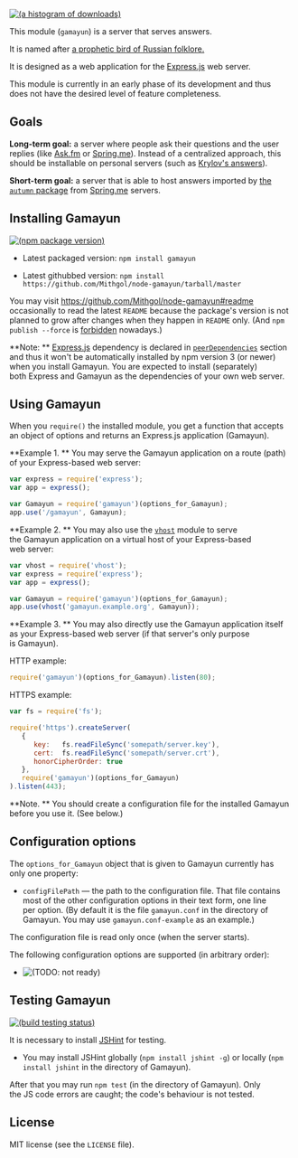 [![(a histogram of downloads)](https://nodei.co/npm-dl/gamayun.png?height=3)](https://npmjs.org/package/gamayun)

This module (`gamayun`) is a server that serves answers.

It is named after [a prophetic bird of Russian folklore.](https://en.wikipedia.org/wiki/Gamayun)

It is designed as a web application for the [Express.js](http://expressjs.com/) web server.

This module is currently in an early phase of its development and thus does not have the desired level of feature completeness.

## Goals

**Long-term goal:** a server where people ask their questions and the user replies (like [Ask.fm](http://ask.fm/) or [Spring.me](http://spring.me/)). Instead of a centralized approach, this should be installable on personal servers (such as [Krylov's answers](http://krylov.cc/fansw.php)).

**Short-term goal:** a server that is able to host answers imported by [the `autumn` package](https://github.com/Mithgol/node-autumn) from [Spring.me](http://spring.me/) servers.

## Installing Gamayun

[![(npm package version)](https://nodei.co/npm/gamayun.png?downloads=true&downloadRank=true)](https://npmjs.org/package/gamayun)

* Latest packaged version: `npm install gamayun`

* Latest githubbed version: `npm install https://github.com/Mithgol/node-gamayun/tarball/master`

You may visit https://github.com/Mithgol/node-gamayun#readme occasionally to read the latest `README` because the package's version is not planned to grow after changes when they happen in `README` only. (And `npm publish --force` is [forbidden](http://blog.npmjs.org/post/77758351673/no-more-npm-publish-f) nowadays.)

**Note: ** [Express.js](http://expressjs.com/) dependency is declared in [`peerDependencies`](https://docs.npmjs.com/files/package.json#peerdependencies) section and thus it won't be automatically installed by npm version 3 (or newer) when you install Gamayun. You are expected to install (separately) both Express and Gamayun as the dependencies of your own web server.

## Using Gamayun

When you `require()` the installed module, you get a function that accepts an object of options and returns an Express.js application (Gamayun).

**Example 1. ** You may serve the Gamayun application on a route (path) of your Express-based web server:

```js
var express = require('express');
var app = express();

var Gamayun = require('gamayun')(options_for_Gamayun);
app.use('/gamayun', Gamayun);
```

**Example 2. ** You may also use the [`vhost`](https://github.com/expressjs/vhost) module to serve the Gamayun application on a virtual host of your Express-based web server:

```js
var vhost = require('vhost');
var express = require('express');
var app = express();

var Gamayun = require('gamayun')(options_for_Gamayun);
app.use(vhost('gamayun.example.org', Gamayun));
```

**Example 3. ** You may also directly use the Gamayun application itself as your Express-based web server (if that server's only purpose is Gamayun).

HTTP example:

```js
require('gamayun')(options_for_Gamayun).listen(80);
```

HTTPS example:

```js
var fs = require('fs');

require('https').createServer(
   {
      key:   fs.readFileSync('somepath/server.key'),
      cert:  fs.readFileSync('somepath/server.crt'),
      honorCipherOrder: true
   },
   require('gamayun')(options_for_Gamayun)
).listen(443);
```

**Note. ** You should create a configuration file for the installed Gamayun before you use it. (See below.)

## Configuration options

The `options_for_Gamayun` object that is given to Gamayun currently has only one property:

* `configFilePath` — the path to the configuration file. That file contains most of the other configuration options in their text form, one line per option. (By default it is the file `gamayun.conf` in the directory of Gamayun. You may use `gamayun.conf-example` as an example.)

The configuration file is read only once (when the server starts).

The following configuration options are supported (in arbitrary order):

* ![(TODO: not ready)](https://img.shields.io/badge/TODO-%28not_ready%29-001f3f.svg?style=plastic)

## Testing Gamayun

[![(build testing status)](https://img.shields.io/travis/Mithgol/node-gamayun/master.svg?style=plastic)](https://travis-ci.org/Mithgol/node-gamayun)

It is necessary to install [JSHint](http://jshint.com/) for testing.

* You may install JSHint globally (`npm install jshint -g`) or locally (`npm install jshint` in the directory of Gamayun).

After that you may run `npm test` (in the directory of Gamayun). Only the JS code errors are caught; the code's behaviour is not tested.

## License

MIT license (see the `LICENSE` file).

